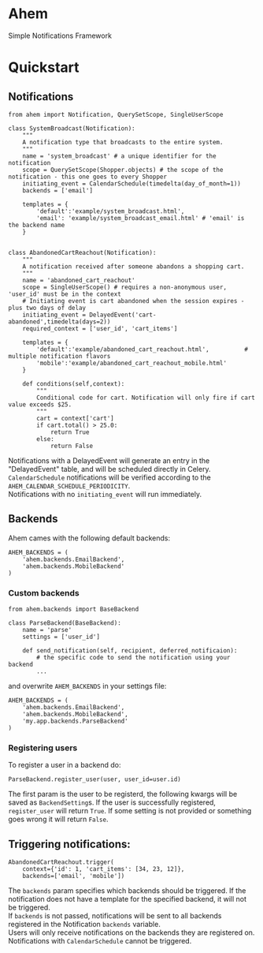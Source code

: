 # Ahem
Simple Notifications Framework

# Quickstart

## Notifications

```
from ahem import Notification, QuerySetScope, SingleUserScope

class SystemBroadcast(Notification):
    """
    A notification type that broadcasts to the entire system.
    """
    name = 'system_broadcast' # a unique identifier for the notification
    scope = QuerySetScope(Shopper.objects) # the scope of the notification - this one goes to every Shopper
    initiating_event = CalendarSchedule(timedelta(day_of_month=1))
    backends = ['email']
    
    templates = {
    	'default':'example/system_broadcast.html', 
    	'email': 'example/system_broadcast_email.html' # 'email' is the backend name
    }


class AbandonedCartReachout(Notification):
    """
    A notification received after someone abandons a shopping cart.
    """
    name = 'abandoned_cart_reachout'
    scope = SingleUserScope() # requires a non-anonymous user, 'user_id' must be in the context
    # Initiating event is cart abandoned when the session expires - plus two days of delay
    initiating_event = DelayedEvent('cart-abandoned',timedelta(days=2))
    required_context = ['user_id', 'cart_items']
    
    templates = {
    	'default':'example/abandoned_cart_reachout.html',          # multiple notification flavors
        'mobile':'example/abandoned_cart_reachout_mobile.html'
   	}
    
    def conditions(self,context):
        """
        Conditional code for cart. Notification will only fire if cart value exceeds $25.
        """
        cart = context['cart']
        if cart.total() > 25.0:
            return True
        else:
            return False
```

Notifications with a DelayedEvent will generate an entry in the "DelayedEvent" table, and will be scheduled directly in Celery.   
```CalendarSchedule``` notifications will be verified according to the ```AHEM_CALENDAR_SCHEDULE_PERIODICITY```.   
Notifications with no ```initiating_event``` will run immediately.   

## Backends

Ahem cames with the following default backends:

```
AHEM_BACKENDS = (
	'ahem.backends.EmailBackend',
	'ahem.backends.MobileBackend'
)
```
### Custom backends
```
from ahem.backends import BaseBackend

class ParseBackend(BaseBackend):
	name = 'parse'
	settings = ['user_id']

	def send_notification(self, recipient, deferred_notificaion):
	    # the specific code to send the notification using your backend
	    ...
```
and overwrite ```AHEM_BACKENDS``` in your settings file:
```
AHEM_BACKENDS = (
	'ahem.backends.EmailBackend',
	'ahem.backends.MobileBackend',
	'my.app.backends.ParseBackend'
)
```
### Registering users
To register a user in a backend do:
```
ParseBackend.register_user(user, user_id=user.id)
```
The first param is the user to be registerd, the following kwargs will be saved as ```BackendSetting```s.
If the user is successfully registered, ```register_user``` will return ```True```. If some setting is not 
provided or something goes wrong it will return ```False```.

## Triggering notifications:

```
AbandonedCartReachout.trigger(
	context={'id': 1, 'cart_items': [34, 23, 12]}, 
	backends=['email', 'mobile'])
```

The ```backends``` param specifies which backends should be triggered. If the notification does not have a template 
for the specified backend, it will not be triggered.   
If ```backends``` is not passed, notifications will be sent to all backends registered in the Notification ```backends``` variable.   
Users will only receive notifications on the backends they are registered on.   
Notifications with ```CalendarSchedule``` cannot be triggered.   

